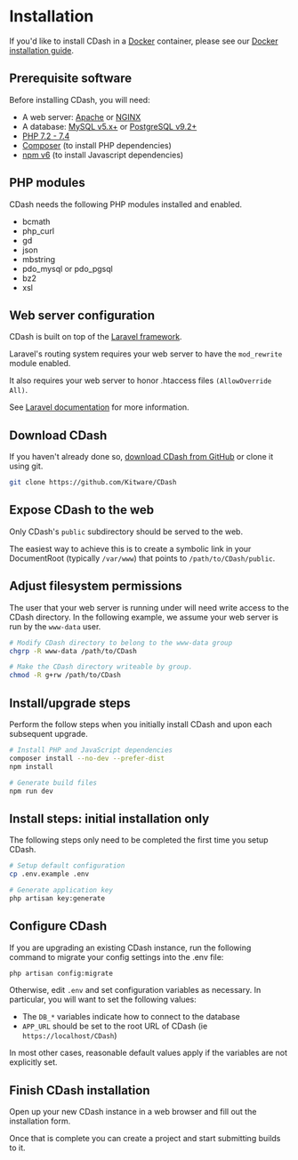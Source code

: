 # Installation

If you'd like to install CDash in a [Docker](https://www.docker.com) container, please see our
[Docker installation guide](docker.md).

## Prerequisite software

Before installing CDash, you will need:

- A web server: [Apache](https://httpd.apache.org) or [NGINX](https://www.nginx.com)
- A database: [MySQL v5.x+](https://www.mysql.com) or [PostgreSQL v9.2+](https://www.postgresql.org)
- [PHP 7.2 - 7.4](https://www.php.net)
- [Composer](https://getcomposer.org) (to install PHP dependencies)
- [npm v6](https://www.npmjs.com/) (to install Javascript dependencies)

## PHP modules

CDash needs the following PHP modules installed and enabled.

- bcmath
- php_curl
- gd
- json
- mbstring
- pdo_mysql or pdo_pgsql
- bz2
- xsl

## Web server configuration

CDash is built on top of the [Laravel framework](https://laravel.com).

Laravel's routing system requires your web server to have the `mod_rewrite` module enabled.

It also requires your web server to honor .htaccess files `(AllowOverride All)`.

See [Laravel documentation](https://laravel.com/docs/6.x/installation#pretty-urls) for more information.

## Download CDash

If you haven't already done so, [download CDash from GitHub](https://github.com/Kitware/CDash/releases) or clone it using git.

```bash
git clone https://github.com/Kitware/CDash
```

## Expose CDash to the web

Only CDash's `public` subdirectory  should be served to the web.

The easiest way to achieve this is to create a symbolic link in your DocumentRoot
(typically `/var/www`) that points to `/path/to/CDash/public`.

## Adjust filesystem permissions

The user that your web server is running under will need write access to the CDash directory.
In the following example, we assume your web server is run by the `www-data` user.

```bash
# Modify CDash directory to belong to the www-data group
chgrp -R www-data /path/to/CDash

# Make the CDash directory writeable by group.
chmod -R g+rw /path/to/CDash
```

## Install/upgrade steps

Perform the follow steps when you initially install CDash and upon each subsequent upgrade.

```bash
# Install PHP and JavaScript dependencies
composer install --no-dev --prefer-dist
npm install

# Generate build files
npm run dev
```

## Install steps: initial installation only

The following steps only need to be completed the first time you setup CDash.

```bash
# Setup default configuration
cp .env.example .env

# Generate application key
php artisan key:generate
```

## Configure CDash

If you are upgrading an existing CDash instance, run the following command to migrate
your config settings into the .env file:

```bash
php artisan config:migrate
```

Otherwise, edit `.env` and set configuration variables as necessary.
In particular, you will want to set the following values:
* The `DB_*` variables indicate how to connect to the database
* `APP_URL` should be set to the root URL of CDash (ie `https://localhost/CDash`)

In most other cases, reasonable default values apply if the variables are not explicitly set.

## Finish CDash installation

Open up your new CDash instance in a web browser and fill out the installation form.

Once that is complete you can create a project and start submitting builds to it.

